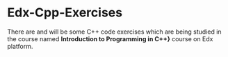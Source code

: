 # Edx-Cpp-Exercises
There are and will be some C++ code exercises which are being studied in the course named **Introduction to Programming in C++}** course on Edx platform.
